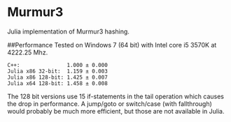 Murmur3
=======

Julia implementation of Murmur3 hashing.

##Performance
Tested on Windows 7 (64 bit) with Intel core i5 3570K at 4222.25 Mhz.

    C++:               1.000 ± 0.000
    Julia x86 32-bit:  1.159 ± 0.003
    Julia x86 128-bit: 1.425 ± 0.007
    Julia x64 128-bit: 1.458 ± 0.008

The 128 bit versions use 15 if-statements in the tail operation which causes the drop in performance. A jump/goto or switch/case (with fallthrough) would probably be much more efficient, but those are not available in Julia.
